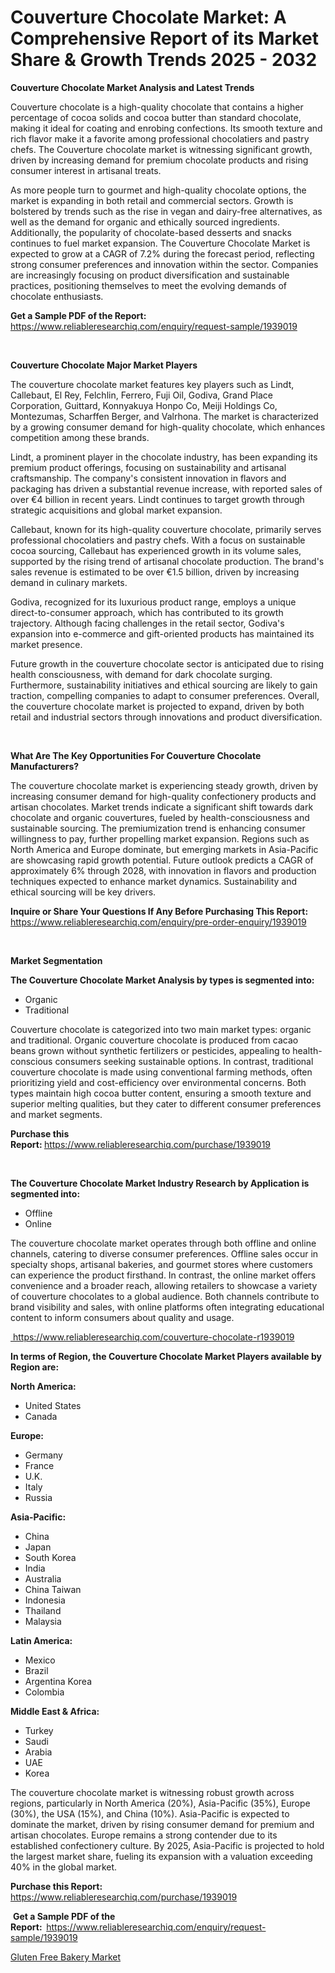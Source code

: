 <p><h1>Couverture Chocolate Market: A Comprehensive Report of its Market Share & Growth Trends 2025 - 2032</h1></p><p><strong>Couverture Chocolate Market Analysis and Latest Trends</strong></p>
<p><p>Couverture chocolate is a high-quality chocolate that contains a higher percentage of cocoa solids and cocoa butter than standard chocolate, making it ideal for coating and enrobing confections. Its smooth texture and rich flavor make it a favorite among professional chocolatiers and pastry chefs. The Couverture chocolate market is witnessing significant growth, driven by increasing demand for premium chocolate products and rising consumer interest in artisanal treats. </p><p>As more people turn to gourmet and high-quality chocolate options, the market is expanding in both retail and commercial sectors. Growth is bolstered by trends such as the rise in vegan and dairy-free alternatives, as well as the demand for organic and ethically sourced ingredients. Additionally, the popularity of chocolate-based desserts and snacks continues to fuel market expansion. The Couverture Chocolate Market is expected to grow at a CAGR of 7.2% during the forecast period, reflecting strong consumer preferences and innovation within the sector. Companies are increasingly focusing on product diversification and sustainable practices, positioning themselves to meet the evolving demands of chocolate enthusiasts.</p></p>
<p><strong>Get a Sample PDF of the Report:&nbsp;</strong> <a href="https://www.reliableresearchiq.com/enquiry/request-sample/1939019?utm_campaign=2251&utm_medium=2&utm_source=Github&utm_content=ia&utm_term=14022025&utm_id=couverture-chocolate">https://www.reliableresearchiq.com/enquiry/request-sample/1939019</a></p>
<p>&nbsp;</p>
<p><strong>Couverture Chocolate Major Market Players</strong></p>
<p><p>The couverture chocolate market features key players such as Lindt, Callebaut, El Rey, Felchlin, Ferrero, Fuji Oil, Godiva, Grand Place Corporation, Guittard, Konnyakuya Honpo Co, Meiji Holdings Co, Montezumas, Scharffen Berger, and Valrhona. The market is characterized by a growing consumer demand for high-quality chocolate, which enhances competition among these brands.</p><p>Lindt, a prominent player in the chocolate industry, has been expanding its premium product offerings, focusing on sustainability and artisanal craftsmanship. The company's consistent innovation in flavors and packaging has driven a substantial revenue increase, with reported sales of over €4 billion in recent years. Lindt continues to target growth through strategic acquisitions and global market expansion.</p><p>Callebaut, known for its high-quality couverture chocolate, primarily serves professional chocolatiers and pastry chefs. With a focus on sustainable cocoa sourcing, Callebaut has experienced growth in its volume sales, supported by the rising trend of artisanal chocolate production. The brand's sales revenue is estimated to be over €1.5 billion, driven by increasing demand in culinary markets.</p><p>Godiva, recognized for its luxurious product range, employs a unique direct-to-consumer approach, which has contributed to its growth trajectory. Although facing challenges in the retail sector, Godiva's expansion into e-commerce and gift-oriented products has maintained its market presence.</p><p>Future growth in the couverture chocolate sector is anticipated due to rising health consciousness, with demand for dark chocolate surging. Furthermore, sustainability initiatives and ethical sourcing are likely to gain traction, compelling companies to adapt to consumer preferences. Overall, the couverture chocolate market is projected to expand, driven by both retail and industrial sectors through innovations and product diversification.</p></p>
<p>&nbsp;</p>
<p><strong>What Are The Key Opportunities For Couverture Chocolate Manufacturers?</strong></p>
<p><p>The couverture chocolate market is experiencing steady growth, driven by increasing consumer demand for high-quality confectionery products and artisan chocolates. Market trends indicate a significant shift towards dark chocolate and organic couvertures, fueled by health-consciousness and sustainable sourcing. The premiumization trend is enhancing consumer willingness to pay, further propelling market expansion. Regions such as North America and Europe dominate, but emerging markets in Asia-Pacific are showcasing rapid growth potential. Future outlook predicts a CAGR of approximately 6% through 2028, with innovation in flavors and production techniques expected to enhance market dynamics. Sustainability and ethical sourcing will be key drivers.</p></p>
<p><strong>Inquire or Share Your Questions If Any Before Purchasing This Report:</strong> <a href="https://www.reliableresearchiq.com/enquiry/pre-order-enquiry/1939019?utm_campaign=2251&utm_medium=2&utm_source=Github&utm_content=ia&utm_term=14022025&utm_id=couverture-chocolate">https://www.reliableresearchiq.com/enquiry/pre-order-enquiry/1939019</a></p>
<p>&nbsp;</p>
<p><strong>Market Segmentation</strong></p>
<p><strong>The Couverture Chocolate Market Analysis by types is segmented into:</strong></p>
<p><ul><li>Organic</li><li>Traditional</li></ul></p>
<p><p>Couverture chocolate is categorized into two main market types: organic and traditional. Organic couverture chocolate is produced from cacao beans grown without synthetic fertilizers or pesticides, appealing to health-conscious consumers seeking sustainable options. In contrast, traditional couverture chocolate is made using conventional farming methods, often prioritizing yield and cost-efficiency over environmental concerns. Both types maintain high cocoa butter content, ensuring a smooth texture and superior melting qualities, but they cater to different consumer preferences and market segments.</p></p>
<p><strong>Purchase this Report:&nbsp;</strong><a href="https://www.reliableresearchiq.com/purchase/1939019?utm_campaign=2251&utm_medium=2&utm_source=Github&utm_content=ia&utm_term=14022025&utm_id=couverture-chocolate">https://www.reliableresearchiq.com/purchase/1939019</a></p>
<p>&nbsp;</p>
<p><strong>The Couverture Chocolate Market Industry Research by Application is segmented into:</strong></p>
<p><ul><li>Offline</li><li>Online</li></ul></p>
<p><p>The couverture chocolate market operates through both offline and online channels, catering to diverse consumer preferences. Offline sales occur in specialty shops, artisanal bakeries, and gourmet stores where customers can experience the product firsthand. In contrast, the online market offers convenience and a broader reach, allowing retailers to showcase a variety of couverture chocolates to a global audience. Both channels contribute to brand visibility and sales, with online platforms often integrating educational content to inform consumers about quality and usage.</p></p>
<p><a href="https://www.reliableresearchiq.com/couverture-chocolate-r1939019?utm_campaign=2251&utm_medium=2&utm_source=Github&utm_content=ia&utm_term=14022025&utm_id=couverture-chocolate">&nbsp;https://www.reliableresearchiq.com/couverture-chocolate-r1939019</a></p>
<p><strong>In terms of Region, the Couverture Chocolate Market Players available by Region are:</strong></p>
<p>
    <p> <strong> North America: </strong>
        <ul>
            <li>United States</li>
            <li>Canada</li>
        </ul>
        </p> 
    <p> <strong> Europe: </strong>
        <ul>
            <li>Germany</li>
            <li>France</li>
            <li>U.K.</li>
            <li>Italy</li>
            <li>Russia</li>
        </ul>
        </p> 
    <p> <strong> Asia-Pacific: </strong>
        <ul>
            <li>China</li>
            <li>Japan</li>
            <li>South Korea</li>
            <li>India</li>
            <li>Australia</li>
            <li>China Taiwan</li>
            <li>Indonesia</li>
            <li>Thailand</li>
            <li>Malaysia</li>
        </ul>
        </p> 
    <p> <strong> Latin America: </strong>
        <ul>
            <li>Mexico</li>
            <li>Brazil</li>
            <li>Argentina Korea</li>
            <li>Colombia</li>
        </ul>
        </p> 
    <p> <strong> Middle East & Africa: </strong>
        <ul>
            <li>Turkey</li>
            <li>Saudi</li>
            <li>Arabia</li>
            <li>UAE</li>
            <li>Korea</li>
        </ul>
    </p>
    </p>
<p><p>The couverture chocolate market is witnessing robust growth across regions, particularly in North America (20%), Asia-Pacific (35%), Europe (30%), the USA (15%), and China (10%). Asia-Pacific is expected to dominate the market, driven by rising consumer demand for premium and artisan chocolates. Europe remains a strong contender due to its established confectionery culture. By 2025, Asia-Pacific is projected to hold the largest market share, fueling its expansion with a valuation exceeding 40% in the global market.</p></p>
<p><strong>Purchase this Report: </strong><a href="https://www.reliableresearchiq.com/purchase/1939019?utm_campaign=2251&utm_medium=2&utm_source=Github&utm_content=ia&utm_term=14022025&utm_id=couverture-chocolate">https://www.reliableresearchiq.com/purchase/1939019</a></p>
<p>&nbsp;<strong>Get a Sample PDF of the Report:&nbsp;&nbsp;</strong><a href="https://www.reliableresearchiq.com/enquiry/request-sample/1939019?utm_campaign=2251&utm_medium=2&utm_source=Github&utm_content=ia&utm_term=14022025&utm_id=couverture-chocolate">https://www.reliableresearchiq.com/enquiry/request-sample/1939019</a></p>
<p><strong></strong></p>
<p><p><a href="https://github.com/AngelaWalsh696/Market-Research-Report-List-1/blob/main/gluten-free-bakery-market.md?utm_campaign=2251&utm_medium=2&utm_source=Github&utm_content=ia&utm_term=14022025&utm_id=couverture-chocolate">Gluten Free Bakery Market</a></p></p>
